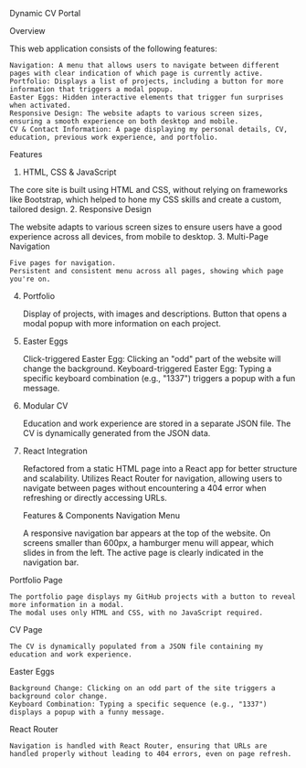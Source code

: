Dynamic CV Portal

Overview

This web application consists of the following features:

    Navigation: A menu that allows users to navigate between different pages with clear indication of which page is currently active.
    Portfolio: Displays a list of projects, including a button for more information that triggers a modal popup.
    Easter Eggs: Hidden interactive elements that trigger fun surprises when activated.
    Responsive Design: The website adapts to various screen sizes, ensuring a smooth experience on both desktop and mobile.
    CV & Contact Information: A page displaying my personal details, CV, education, previous work experience, and portfolio.

Features
1. HTML, CSS & JavaScript

The core site is built using HTML and CSS, without relying on frameworks like Bootstrap, which helped to hone my CSS skills and create a custom, tailored design.
2. Responsive Design

The website adapts to various screen sizes to ensure users have a good experience across all devices, from mobile to desktop.
3. Multi-Page Navigation

    Five pages for navigation.
    Persistent and consistent menu across all pages, showing which page you're on.

4. Portfolio

    Display of projects, with images and descriptions.
    Button that opens a modal popup with more information on each project.

5. Easter Eggs

    Click-triggered Easter Egg: Clicking an "odd" part of the website will change the background.
    Keyboard-triggered Easter Egg: Typing a specific keyboard combination (e.g., "1337") triggers a popup with a fun message.

6. Modular CV

    Education and work experience are stored in a separate JSON file.
    The CV is dynamically generated from the JSON data.

7. React Integration

    Refactored from a static HTML page into a React app for better structure and scalability.
    Utilizes React Router for navigation, allowing users to navigate between pages without encountering a 404 error when refreshing or directly accessing URLs.

   Features & Components
Navigation Menu

    A responsive navigation bar appears at the top of the website. On screens smaller than 600px, a hamburger menu will appear, which slides in from the left.
    The active page is clearly indicated in the navigation bar.

Portfolio Page

    The portfolio page displays my GitHub projects with a button to reveal more information in a modal.
    The modal uses only HTML and CSS, with no JavaScript required.

CV Page

    The CV is dynamically populated from a JSON file containing my education and work experience.

Easter Eggs

    Background Change: Clicking on an odd part of the site triggers a background color change.
    Keyboard Combination: Typing a specific sequence (e.g., "1337") displays a popup with a funny message.

React Router

    Navigation is handled with React Router, ensuring that URLs are handled properly without leading to 404 errors, even on page refresh.

